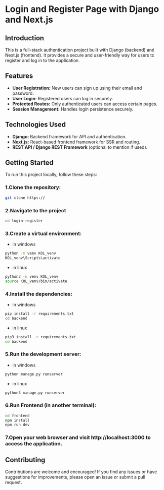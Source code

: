 # Login and Register Page with Django and Next.js

## Introduction
This is a full-stack authentication project built with Django (backend) and Next.js (frontend). It provides a secure and user-friendly way for users to register and log in to the application.

## Features
- **User Registration:** New users can sign up using their email and password.
- **User Login:** Registered users can log in securely.
- **Protected Routes:** Only authenticated users can access certain pages.
- **Session Management:** Handles login persistence securely.


## Technologies Used
- **Django:** Backend framework for API and authentication.
- **Next.js:** React-based frontend framework for SSR and routing.
- **REST API / Django REST Framework** (optional to mention if used).

## Getting Started
To run this project locally, follow these steps:

### 1.Clone the repository:
```bash
git clone https://
```

### 2.Navigate to the project
```bash
cd login-register
```

### 3.Create a virtual environment:
- in windows
```bash
python -m venv KOL_venv
KOL_venv\Scripts\activate
```
- in linux
```bash
python3 -m venv KOL_venv
source KOL_venv/bin/activate
```

### 4.Install the dependencies:
- in windows
```bash
pip install -r requirements.txt
cd backend
```

- in linux
```bash
pip3 install -r requirements.txt
cd backend
```

### 5.Run the development server:
- in windows
```bash
python manage.py runserver
```
- in linux
```bash
python3 manage.py runserver
```

### 6.Run Frontend (in another terminal):    
```bash
cd frontend
npm install
npm run dev
```

### 7.Open your web browser and visit http://localhost:3000 to access the application.

## Contributing
Contributions are welcome and encouraged! If you find any issues or have suggestions for improvements, please open an issue or submit a pull request.